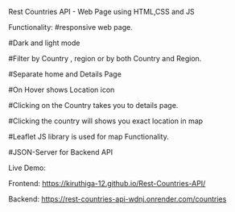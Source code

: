 Rest Countries API - Web Page using HTML,CSS and JS


Functionality: 
#responsive web page.

#Dark and light mode

#Filter by Country , region or by both Country and Region.

#Separate home and Details Page

#On Hover shows Location icon

#Clicking on the Country takes you to details page.

#Clicking the country will shows you exact location in map

#Leaflet JS library is used for map Functionality.

#JSON-Server for Backend API

Live Demo:

Frontend:
https://kiruthiga-12.github.io/Rest-Countries-API/

Backend:
https://rest-countries-api-wdnj.onrender.com/countries

